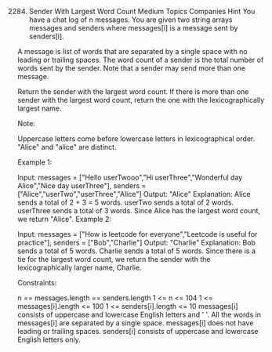 2284. Sender With Largest Word Count
      Medium
      Topics
      Companies
      Hint
      You have a chat log of n messages. You are given two string arrays messages and senders where messages[i] is a message sent by senders[i].

A message is list of words that are separated by a single space with no leading or trailing spaces. The word count of a sender is the total number of words sent by the sender. Note that a sender may send more than one message.

Return the sender with the largest word count. If there is more than one sender with the largest word count, return the one with the lexicographically largest name.

Note:

Uppercase letters come before lowercase letters in lexicographical order.
"Alice" and "alice" are distinct.


Example 1:

Input: messages = ["Hello userTwooo","Hi userThree","Wonderful day Alice","Nice day userThree"], senders = ["Alice","userTwo","userThree","Alice"]
Output: "Alice"
Explanation: Alice sends a total of 2 + 3 = 5 words.
userTwo sends a total of 2 words.
userThree sends a total of 3 words.
Since Alice has the largest word count, we return "Alice".
Example 2:

Input: messages = ["How is leetcode for everyone","Leetcode is useful for practice"], senders = ["Bob","Charlie"]
Output: "Charlie"
Explanation: Bob sends a total of 5 words.
Charlie sends a total of 5 words.
Since there is a tie for the largest word count, we return the sender with the lexicographically larger name, Charlie.


Constraints:

n == messages.length == senders.length
1 <= n <= 104
1 <= messages[i].length <= 100
1 <= senders[i].length <= 10
messages[i] consists of uppercase and lowercase English letters and ' '.
All the words in messages[i] are separated by a single space.
messages[i] does not have leading or trailing spaces.
senders[i] consists of uppercase and lowercase English letters only.